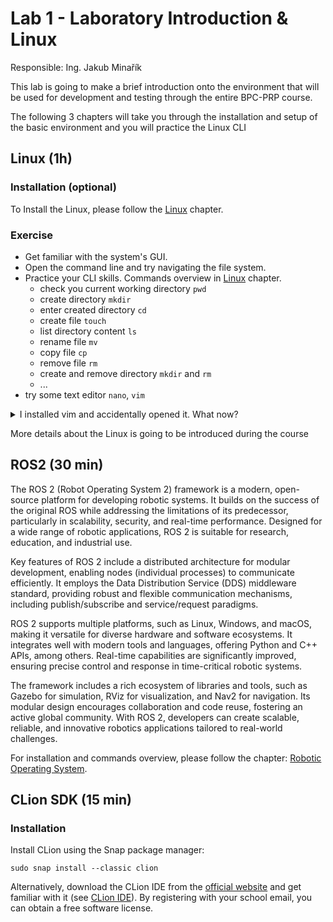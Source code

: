 # Lab 1 - Laboratory Introduction & Linux

Responsible: Ing. Jakub Minařík

This lab is going to make a brief introduction onto the environment that will be used for development and testing through the entire BPC-PRP course.

The following 3 chapters will take you through the installation and setup of the basic environment and you will practice the Linux CLI

## Linux (1h)

### Installation (optional)

To Install the Linux, please follow the [Linux](../../4_others/text/1_linux.md) chapter.

### Exercise

- Get familiar with the system's GUI.
- Open the command line and try navigating the file system.
- Practice your CLI skills. Commands overview in [Linux](../../4_others/text/1_linux.md) chapter.
  - check you current working directory `pwd`
  - create directory `mkdir`
  - enter created directory `cd`
  - create file `touch`
  - list directory content `ls`
  - rename file `mv`
  - copy file `cp`
  - remove file `rm`
  - create and remove directory `mkdir` and `rm`
  - ...
- try some text editor `nano`, `vim`

<details> <summary>I installed vim and accidentally opened it. What now?</summary>
You can exit vim with the following sequence: press ESC, release it, then hold LSHIFT and press Z twice.
For those interested, a tutorial on using vim can be found here.
</details>

More details about the Linux is going to be introduced during the course

## ROS2 (30 min)

The ROS 2 (Robot Operating System 2) framework is a modern, open-source platform for developing robotic systems. It builds on the success of the original ROS while addressing the limitations of its predecessor, particularly in scalability, security, and real-time performance. Designed for a wide range of robotic applications, ROS 2 is suitable for research, education, and industrial use.

Key features of ROS 2 include a distributed architecture for modular development, enabling nodes (individual processes) to communicate efficiently. It employs the Data Distribution Service (DDS) middleware standard, providing robust and flexible communication mechanisms, including publish/subscribe and service/request paradigms.

ROS 2 supports multiple platforms, such as Linux, Windows, and macOS, making it versatile for diverse hardware and software ecosystems. It integrates well with modern tools and languages, offering Python and C++ APIs, among others. Real-time capabilities are significantly improved, ensuring precise control and response in time-critical robotic systems.

The framework includes a rich ecosystem of libraries and tools, such as Gazebo for simulation, RViz for visualization, and Nav2 for navigation. Its modular design encourages collaboration and code reuse, fostering an active global community. With ROS 2, developers can create scalable, reliable, and innovative robotics applications tailored to real-world challenges.

For installation and commands overview, please follow the chapter: [Robotic Operating System](../../4_others/text/6_ros_2.md).

## CLion SDK (15 min)

### Installation

Install CLion using the Snap package manager:

```shell
sudo snap install --classic clion
```

Alternatively, download the CLion IDE from the [official website](https://www.jetbrains.com/clion/) and get familiar with it (see [CLion IDE](../chap_1_software/text/clion.md)). By registering with your school email, you can obtain a free software license.
